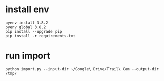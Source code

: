 # install env
```
pyenv install 3.8.2
pyenv global 3.8.2
pip install --upgrade pip
pip install -r requirements.txt
```

# run import
```
python import.py --input-dir ~/Google\ Drive/Trail\ Cam --output-dir /tmp/
```
